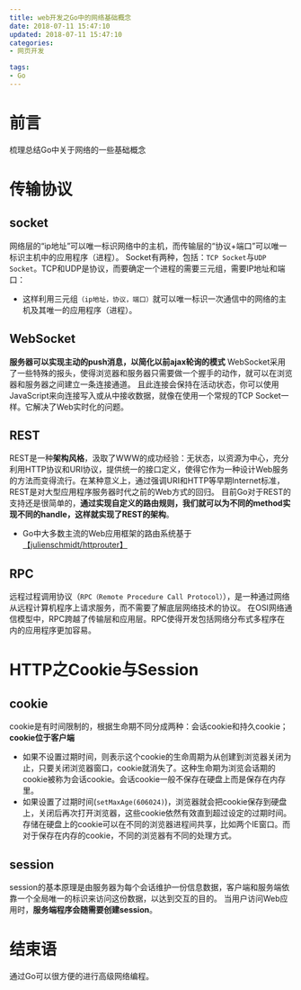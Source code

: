 ```yaml
---
title: web开发之Go中的网络基础概念
date: 2018-07-11 15:47:10
updated: 2018-07-11 15:47:10
categories:
- 网页开发

tags:
- Go
---
```

# 前言
梳理总结Go中关于网络的一些基础概念

<!-- more -->
# 传输协议
## socket
网络层的“ip地址”可以唯一标识网络中的主机，而传输层的“协议+端口”可以唯一标识主机中的应用程序（进程）。
Socket有两种，包括：`TCP Socket`与`UDP Socket`。TCP和UDP是协议，而要确定一个进程的需要三元组，需要IP地址和端口：
- 这样利用三元组`（ip地址，协议，端口）`就可以唯一标识一次通信中的网络的主机及其唯一的应用程序（进程）。

## WebSocket
**服务器可以实现主动的push消息，以简化以前ajax轮询的模式**
WebSocket采用了一些特殊的报头，使得浏览器和服务器只需要做一个握手的动作，就可以在浏览器和服务器之间建立一条连接通道。
且此连接会保持在活动状态，你可以使用JavaScript来向连接写入或从中接收数据，就像在使用一个常规的TCP Socket一样。它解决了Web实时化的问题。

## REST
REST是一种**架构风格**，汲取了WWW的成功经验：无状态，以资源为中心，充分利用HTTP协议和URI协议，提供统一的接口定义，使得它作为一种设计Web服务的方法而变得流行。在某种意义上，通过强调URI和HTTP等早期Internet标准，REST是对大型应用程序服务器时代之前的Web方式的回归。
目前Go对于REST的支持还是很简单的，**通过实现自定义的路由规则，我们就可以为不同的method实现不同的handle，这样就实现了REST的架构**。
- Go中大多数主流的Web应用框架的路由系统基于[【julienschmidt/httprouter】](https://github.com/julienschmidt/httprouter)

## RPC
远程过程调用协议（`RPC（Remote Procedure Call Protocol）`），是一种通过网络从远程计算机程序上请求服务，而不需要了解底层网络技术的协议。
在OSI网络通信模型中，RPC跨越了传输层和应用层。RPC使得开发包括网络分布式多程序在内的应用程序更加容易。

# HTTP之Cookie与Session
## cookie
cookie是有时间限制的，根据生命期不同分成两种：会话cookie和持久cookie；**cookie位于客户端**
- 如果不设置过期时间，则表示这个cookie的生命周期为从创建到浏览器关闭为止，只要关闭浏览器窗口，cookie就消失了。这种生命期为浏览会话期的cookie被称为会话cookie。会话cookie一般不保存在硬盘上而是保存在内存里。
- 如果设置了过期时间(`setMaxAge(606024)`)，浏览器就会把cookie保存到硬盘上，关闭后再次打开浏览器，这些cookie依然有效直到超过设定的过期时间。存储在硬盘上的cookie可以在不同的浏览器进程间共享，比如两个IE窗口。而对于保存在内存的cookie，不同的浏览器有不同的处理方式。

## session
session的基本原理是由服务器为每个会话维护一份信息数据，客户端和服务端依靠一个全局唯一的标识来访问这份数据，以达到交互的目的。
当用户访问Web应用时，**服务端程序会随需要创建session**。

# 结束语
通过Go可以很方便的进行高级网络编程。
